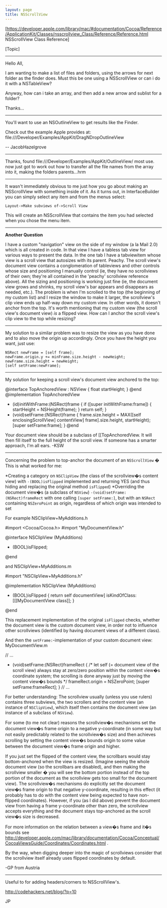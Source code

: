 ```yaml
---
layout: page
title: NSScrollView
---
```


[https://developer.apple.com/library/mac/#documentation/Cocoa/Reference/ApplicationKit/Classes/nsscrollview_Class/Reference/Reference.html NSScrollView Class Reference]

[Topic]

----

Hello All,

I am wanting to make a list of files and folders, using the arrows for next folder as the finder does. Must this be one using a NSScrollView or can i do it with a NSTableView?

Anyway, how can i take an array, and then add a new arrow and sublist for a folder?

Thanks...

----

You'll want to use an NSOutlineView to get results like the Finder.

Check out the example Apple provides at: file:///Developer/Examples/AppKit/DragNDropOutlineView

-- JacobHazelgrove

----

Thanks, found file:///Developer/Examples/AppKit/OutlineView/ most use. now just got to work out how to transfer all the file names from the array into it, making the folders parents...hrm

----

It wasn't immediately obvious to me just how you go about making an NSScrollView with something inside of it. As it turns out, in InterfaceBuilder you can simply select any item and from the menus select:

    Layout->Make subviews of->Scroll View

This will create an NSScrollView that contains the item you had selected when you chose the menu item.

----

**Another Question**

I have a custom "navigation" view on the side of my window (a la Mail 2.0) which is all created in code. In that view I have a tabless tab view for various ways to present the data. In the one tab I have a tabviewitem whose view is a scroll view that autosizes with its parent. Peachy. The scroll view's document view contains a conglomeration of tableviews and other controls whose size and positioning I manually control (ie, they have no scrollviews of their own; they're all contained in the 'peachy' scrollview reference above). All the sizing and positioning is working just fine (ie, the document view grows and shrinks, my scroll view's bar appears and disappears as needed, etc.). The problem is when I'm scrolled to the top (the beginning of my custom list) and I resize the window to make it larger, the scrollview's clip view ends up half-way down my custom view. In other words, it doesn't anchor from the top. It's worth mentioning that my custom view (the scroll view's document view) *is* a flipped view. How can I anchor the scroll view's clip view to the top while resizing?

----

My solution to a similar problem was to resize the view as you have done and to also move the origin up accordingly.  Once you have the height you want, just use:

    
	NSRect newFrame = [self frame];
	newFrame.origin.y += minFrame.size.height - newHeight;
	newFrame.size.height = newHeight;
	[self setFrame:newFrame];


----

My solution for keeping a scroll view's document view anchored to the top:
    
@interface TopAnchoredView : NSView {
	float startHeight;
}
@end
@implementation TopAnchoredView
- (id)initWithFrame:(NSRect)frame {
	if ([super initWithFrame:frame]) {
		startHeight = NSHeight(frame);
	}
	return self;
}
- (void)setFrame:(NSRect)frame {
	frame.size.height = MAX([self enclosingScrollView] contentView] frame].size.height, startHeight);
	[super setFrame:frame];
}
@end


Your document view should be a subclass of [[TopAnchoredView. It will then fill itself to the full height of the scroll view. If someone has a smarter approach, I'm all ears. -KSW

----

Concerning the problem to top-anchor the document of an <code>NSScrollView</code> � This is what worked for me:

*Creating a category on <code>NSClipView</code> (the class of the scrollview�s content view) with <code>-(BOOL)isFlipped</code> implemented and returning YES (and thus hiding and replacing the original method <code>isFlipped</code>)
*Overriding the document view�s (a subclass of <code>NSView</code>) <code>-(void)setFrame:(NSRect)frameRect</code> with one calling <code>[super setFrame:]</code>, but with an <code>NSRect</code> containing <code>NSZeroPoint</code> as origin, regardless of which origin was intended to set

For example NSC<nowiki/>lipView+M<nowiki/>yAdditions.h
    
#import <Cocoa/Cocoa.h>
#import "MyDocumentView.h"


@interface NSClipView (MyAdditions)

- (BOOL)isFlipped;

@end

and NSC<nowiki/>lipView+M<nowiki/>yAdditions.m
    
#import "NSClipView+MyAdditions.h"

@implementation NSClipView (MyAdditions)

- (BOOL)isFlipped
{
	return self documentView] isKindOfClass:[[[MyDocumentView class]];
}

@end

This replacement implementation of the original <code>isFlipped</code> checks, whether the document view is the custom document view, in order not to influence other scrollviews (identified by having document views of a different class).

And then the <code>setFrame:</code>-implementation of your custom document view:
M<nowiki/>yDocumentView.m
    
// ...
- (void)setFrame:(NSRect)frameRect
{
	/* let self (= document view of the scroll view) always stay
	 at zero/zero position within the content view�s coordinate system;
	 the scrolling is done anyway just by moving the content view�s bounds */
	frameRect.origin = NSZeroPoint;
	[super setFrame:frameRect];
}
// ...



For better understanding: The scrollview usually (unless you use rulers) contains three subviews, the two scrollers and the content view (an instance of <code>NSClipView</code>), which itself then contains the document view (an instance of a subclass of <code>NSView</code>).

For some (to me not clear) reasons the scrollview�s mechanisms set the document view�s frame origin to a negative y-coordinate (in some way but not easily predictably related to the scrollview�s size) and then achieves scrolling by setting the content view�s bounds origin to some value between the document view�s frame origin and higher.

If you just set the flipped of the content view, the scrollbars would stay bottom-anchored when the view is resized. (Imagine seeing the whole document view (so the scrollbars are disabled), and then making the scrollview smaller � you will see the bottom portion instead of the top portion of the document as the scrollview gets too small for the document view). The scrollview�s mechanisms do explicitly set the document view�s frame origin to that negative y-coordinate, resulting in this effect (it probably has to do with the content view being expected to have non-flipped coordinates).
However, if you (as I did above) prevent the document view from having a frame y-coordinate other than zero, the scrollview accepts everything and the document stays top-anchored as the scroll view�s size is decreased. 


For more information on the relation between a view�s frame and it�s bounds see http://developer.apple.com/mac/library/documentation/Cocoa/Conceptual/CocoaViewsGuide/Coordinates/Coordinates.html .

By the way, when digging deeper into the magic of scrollviews consider that the scrollview itself already uses flipped coordinates by default.

-GP from Austria


----

Useful to for adding headers/corners to NSScrollView's.

http://codehackers.net/blog/?p=10

JP

